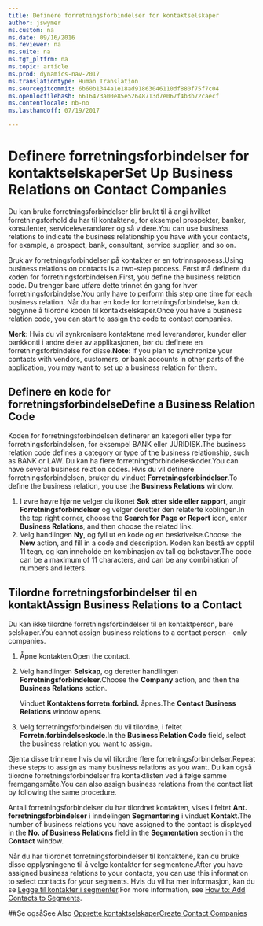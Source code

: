 ```yaml
---
title: Definere forretningsforbindelser for kontaktselskaper
author: jswymer
ms.custom: na
ms.date: 09/16/2016
ms.reviewer: na
ms.suite: na
ms.tgt_pltfrm: na
ms.topic: article
ms.prod: dynamics-nav-2017
ms.translationtype: Human Translation
ms.sourcegitcommit: 6b60b1344a1e18ad91863046110df880f75f7c04
ms.openlocfilehash: 6616473a00e85e52648713d7e067f4b3b72caecf
ms.contentlocale: nb-no
ms.lasthandoff: 07/19/2017

---
```

# <a name="set-up-business-relations-on-contact-companies"></a><span data-ttu-id="71de9-102">Definere forretningsforbindelser for kontaktselskaper</span><span class="sxs-lookup"><span data-stu-id="71de9-102">Set Up Business Relations on Contact Companies</span></span>
<span data-ttu-id="71de9-103">Du kan bruke forretningsforbindelser blir brukt til å angi hvilket forretningsforhold du har til kontaktene, for eksempel prospekter, banker, konsulenter, serviceleverandører og så videre.</span><span class="sxs-lookup"><span data-stu-id="71de9-103">You can use business relations to indicate the business relationship you have with your contacts, for example, a prospect, bank, consultant, service supplier, and so on.</span></span>

<span data-ttu-id="71de9-104">Bruk av forretningsforbindelser på kontakter er en totrinnsprosess.</span><span class="sxs-lookup"><span data-stu-id="71de9-104">Using business relations on contacts is a two-step process.</span></span> <span data-ttu-id="71de9-105">Først må definere du koden for forretningsforbindelsen.</span><span class="sxs-lookup"><span data-stu-id="71de9-105">First, you define the business relation code.</span></span> <span data-ttu-id="71de9-106">Du trenger bare utføre dette trinnet én gang for hver forretningsforbindelse.</span><span class="sxs-lookup"><span data-stu-id="71de9-106">You only have to perform this step one time for each business relation.</span></span> <span data-ttu-id="71de9-107">Når du har en kode for forretningsforbindelse, kan du begynne å tilordne koden til kontaktselskaper.</span><span class="sxs-lookup"><span data-stu-id="71de9-107">Once you have a business relation code, you can start to assign the code to contact companies.</span></span>

<span data-ttu-id="71de9-108">**Merk**: Hvis du vil synkronisere kontaktene med leverandører, kunder eller bankkonti i andre deler av applikasjonen, bør du definere en forretningsforbindelse for disse.</span><span class="sxs-lookup"><span data-stu-id="71de9-108">**Note**: If you plan to synchronize your contacts with vendors, customers, or bank accounts in other parts of the application, you may want to set up a business relation for them.</span></span>

## <a name="define-a-business-relation-code"></a><span data-ttu-id="71de9-109">Definere en kode for forretningsforbindelse</span><span class="sxs-lookup"><span data-stu-id="71de9-109">Define a Business Relation Code</span></span>
<span data-ttu-id="71de9-110">Koden for forretningsforbindelsen definerer en kategori eller type for forretningsforbindelsen, for eksempel BANK eller JURIDISK.</span><span class="sxs-lookup"><span data-stu-id="71de9-110">The business relation code defines a category or type of the business relationship, such as BANK or LAW.</span></span> <span data-ttu-id="71de9-111">Du kan ha flere forretningsforbindelseskoder.</span><span class="sxs-lookup"><span data-stu-id="71de9-111">You can have several business relation codes.</span></span> <span data-ttu-id="71de9-112">Hvis du vil definere forretningsforbindelsen, bruker du vinduet **Forretningsforbindelser**.</span><span class="sxs-lookup"><span data-stu-id="71de9-112">To define the business relation, you use the **Business Relations** window.</span></span>

1. <span data-ttu-id="71de9-113">I øvre høyre hjørne velger du ikonet **Søk etter side eller rapport**, angir **Forretningsforbindelser** og velger deretter den relaterte koblingen.</span><span class="sxs-lookup"><span data-stu-id="71de9-113">In the top right corner, choose the **Search for Page or Report** icon, enter **Business Relations**, and then choose the related link.</span></span>
2. <span data-ttu-id="71de9-114">Velg handlingen **Ny**, og fyll ut en kode og en beskrivelse.</span><span class="sxs-lookup"><span data-stu-id="71de9-114">Choose the **New** action, and fill in a code and description.</span></span> <span data-ttu-id="71de9-115">Koden kan bestå av opptil 11 tegn, og kan inneholde en kombinasjon av tall og bokstaver.</span><span class="sxs-lookup"><span data-stu-id="71de9-115">The code can be a maximum of 11 characters, and can be any combination of numbers and letters.</span></span>

## <a name="assign-business-relations-to-a-contact"></a><span data-ttu-id="71de9-116">Tilordne forretningsforbindelser til en kontakt</span><span class="sxs-lookup"><span data-stu-id="71de9-116">Assign Business Relations to a Contact</span></span>
<span data-ttu-id="71de9-117">Du kan ikke tilordne forretningsforbindelser til en kontaktperson, bare selskaper.</span><span class="sxs-lookup"><span data-stu-id="71de9-117">You cannot assign business relations to a contact person - only companies.</span></span>

1. <span data-ttu-id="71de9-118">Åpne kontakten.</span><span class="sxs-lookup"><span data-stu-id="71de9-118">Open the contact.</span></span>
2. <span data-ttu-id="71de9-119">Velg handlingen **Selskap**, og deretter handlingen **Forretningsforbindelser**.</span><span class="sxs-lookup"><span data-stu-id="71de9-119">Choose the **Company** action, and then the **Business Relations** action.</span></span>

    <span data-ttu-id="71de9-120">Vinduet **Kontaktens forretn.forbind.** åpnes.</span><span class="sxs-lookup"><span data-stu-id="71de9-120">The **Contact Business Relations** window opens.</span></span>
3. <span data-ttu-id="71de9-121">Velg forretningsforbindelsen du vil tilordne, i feltet **Forretn.forbindelseskode**.</span><span class="sxs-lookup"><span data-stu-id="71de9-121">In the **Business Relation Code** field, select the business relation you want to assign.</span></span>

<span data-ttu-id="71de9-122">Gjenta disse trinnene hvis du vil tilordne flere forretningsforbindelser.</span><span class="sxs-lookup"><span data-stu-id="71de9-122">Repeat these steps to assign as many business relations as you want.</span></span> <span data-ttu-id="71de9-123">Du kan også tilordne forretningsforbindelser fra kontaktlisten ved å følge samme fremgangsmåte.</span><span class="sxs-lookup"><span data-stu-id="71de9-123">You can also assign business relations from the contact list by following the same procedure.</span></span>

<span data-ttu-id="71de9-124">Antall forretningsforbindelser du har tilordnet kontakten, vises i feltet **Ant. forretningsforbindelser** i inndelingen **Segmentering** i vinduet **Kontakt**.</span><span class="sxs-lookup"><span data-stu-id="71de9-124">The number of business relations you have assigned to the contact is displayed in the **No. of Business Relations** field in the **Segmentation** section in the **Contact** window.</span></span>

<span data-ttu-id="71de9-125">Når du har tilordnet forretningsforbindelser til kontaktene, kan du bruke disse opplysningene til å velge kontakter for segmentene.</span><span class="sxs-lookup"><span data-stu-id="71de9-125">After you have assigned business relations to your contacts, you can use this information to select contacts for your segments.</span></span> <span data-ttu-id="71de9-126">Hvis du vil ha mer informasjon, kan du se [Legge til kontakter i segmenter](marketing-add-contact-segment.md).</span><span class="sxs-lookup"><span data-stu-id="71de9-126">For more information, see [How to: Add Contacts to Segments](marketing-add-contact-segment.md).</span></span>

##<a name="see-also"></a><span data-ttu-id="71de9-127">Se også</span><span class="sxs-lookup"><span data-stu-id="71de9-127">See Also</span></span>
[<span data-ttu-id="71de9-128">Opprette kontaktselskaper</span><span class="sxs-lookup"><span data-stu-id="71de9-128">Create Contact Companies</span></span>](marketing-create-contact-companies.md)

